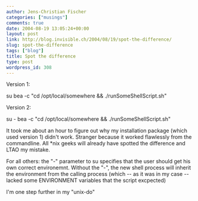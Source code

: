 ```yaml
---
author: Jens-Christian Fischer
categories: ["musings"]
comments: true
date: 2004-08-19 13:05:24+00:00
layout: post
link: http://blog.invisible.ch/2004/08/19/spot-the-difference/
slug: spot-the-difference
tags: ["blog"]
title: Spot the difference
type: post
wordpress_id: 308
---
```


Version 1:  

su bea -c "cd /opt/local/somewhere && ./runSomeShellScript.sh"
  

Version 2:  

su - bea -c "cd /opt/local/somewhere && ./runSomeShellScript.sh"
  
  

It took me about an hour to figure out why my installation package (which used version 1) didn't work. Stranger because it worked flawlessly from the commandline. All *nix geeks will already have spotted the difference and LTAO my mistake. 

For all others: the "-" parameter to su specifies that the user should get his own correct environemnt. Without the "-", the new shell process will inherit the environment from the calling process (which -- as it was in my case -- lacked some ENVIRONMENT variables that the script excpected)

I'm one step further in my "unix-do"
